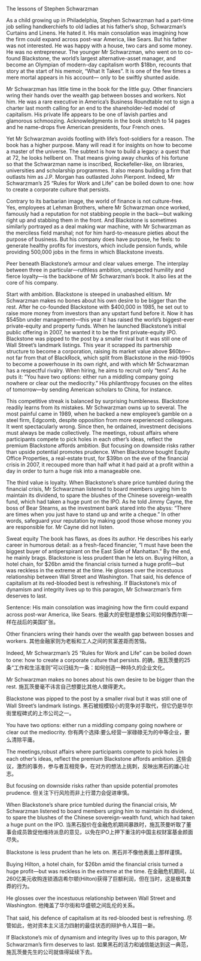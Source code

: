 The lessons of Stephen Schwarzman

As a child growing up in Philadelphia, Stephen Schwarzman had a part-time job selling handkerchiefs to old ladies at his father’s shop, Schwarzman’s Curtains and Linens. He hated it. His main consolation was imagining how the firm could expand across post-war America, like Sears. But his father was not interested. He was happy with a house, two cars and some money. He was no entrepreneur. The younger Mr Schwarzman, who went on to co-found Blackstone, the world’s largest alternative-asset manager, and become an Olympian of modern-day capitalism worth $18bn, recounts that story at the start of his memoir, “What It Takes”. It is one of the few times a mere mortal appears in his account— only to be swiftly shunted aside.

Mr Schwarzman has little time in the book for the little guy. Other financiers wring their hands over the wealth gap between bosses and workers. Not him. He was a rare executive in America’s Business Roundtable not to sign a charter last month calling for an end to the shareholder-led model of capitalism. His private life appears to be one of lavish parties and glamorous schmoozing. Acknowledgments in the book stretch to 14 pages and he name-drops five American presidents, four French ones.

Yet Mr Schwarzman avoids footling with life’s foot-soldiers for a reason. The book has a higher purpose. Many will read it for insights on how to become a master of the universe. The subtext is how to build a legacy: a quest that at 72, he looks hellbent on. That means giving away chunks of his fortune so that the Schwarzman name is inscribed, Rockefeller-like, on libraries, universities and scholarship programmes. It also means building a firm that outlasts him as J.P. Morgan has outlasted John Pierpont. Indeed, Mr Schwarzman’s 25 “Rules for Work and Life” can be boiled down to one: how to create a corporate culture that persists.

Contrary to its barbarian image, the world of finance is not culture-free. Yes, employees at Lehman Brothers, where Mr Schwarzman once worked, famously had a reputation for not stabbing people in the back—but walking right up and stabbing them in the front. And Blackstone is sometimes similarly portrayed as a deal making war machine, with Mr Schwarzman as the merciless field marshal; not for him hard-to-measure pieties about the purpose of business. But his company does have purpose, he feels: to generate healthy profits for investors, which include pension funds, while providing 500,000 jobs in the firms in which Blackstone invests.

Peer beneath Blackstone’s armour and clear values emerge. The interplay between three in particular—ruthless ambition, unexpected humility and fierce loyalty—is the backbone of Mr Schwarzman’s book. It also lies at the core of his company.

Start with ambition. Blackstone is steeped in unabashed elitism. Mr Schwarzman makes no bones about his own desire to be bigger than the rest. After he co-founded Blackstone with $400,000 in 1985, he set out to raise more money from investors than any upstart fund before it. Now it has $545bn under management—this year it has raised the world’s biggest-ever private-equity and property funds. When he launched Blackstone’s initial public offering in 2007, he wanted it to be the first private-equity IPO. Blackstone was pipped to the post by a smaller rival but it was still one of Wall Street’s landmark listings. This year it scrapped its partnership structure to become a corporation, raising its market value above $60bn—not far from that of BlackRock, which split from Blackstone in the mid-1990s to become a powerhouse in its own right, and with which Mr Schwarzman has a respectful rivalry. When hiring, he aims to recruit only “tens”. As he puts it: “You have two options: either run a middling company going nowhere or clear out the mediocrity.” His philanthropy focuses on the elites of tomorrow—by sending American scholars to China, for instance.

This competitive streak is balanced by surprising humbleness. Blackstone readily learns from its mistakes. Mr Schwarzman owns up to several. The most painful came in 1989, when he backed a new employee’s gamble on a steel firm, Edgcomb, despite opposition from more experienced colleagues. It went spectacularly wrong. Since then, he ordained, investment decisions must always be made collectively. The meetings, robust affairs where participants compete to pick holes in each other’s ideas, reflect the premium Blackstone affords ambition. But focusing on downside risks rather than upside potential promotes prudence. When Blackstone bought Equity Office Properties, a real-estate trust, for $39bn on the eve of the financial crisis in 2007, it recouped more than half what it had paid at a profit within a day in order to turn a huge risk into a manageable one.

The third value is loyalty. When Blackstone’s share price tumbled during the financial crisis, Mr Schwarzman listened to board members urging him to maintain its dividend, to spare the blushes of the Chinese sovereign-wealth fund, which had taken a huge punt on the IPO. As he told Jimmy Cayne, the boss of Bear Stearns, as the investment bank stared into the abyss: “There are times when you just have to stand up and write a cheque.” In other words, safeguard your reputation by making good those whose money you are responsible for. Mr Cayne did not listen.

Sweat equity
The book has flaws, as does its author. He describes his early career in humorous detail: as a fresh-faced financier, “I must have been the biggest buyer of antiperspirant on the East Side of Manhattan.” By the end, he mainly brags. Blackstone is less prudent than he lets on. Buying Hilton, a hotel chain, for $26bn amid the financial crisis turned a huge profit—but was reckless in the extreme at the time. He glosses over the incestuous relationship between Wall Street and Washington. That said, his defence of capitalism at its red-blooded best is refreshing. If Blackstone’s mix of dynamism and integrity lives up to this paragon, Mr Schwarzman’s firm deserves to last.

Sentence:
His main consolation was imagining how the firm could expand across post-war America, like Sears.
他最大的安慰是想象公司如何像西尔斯一样在战后的美国扩张。

Other financiers wring their hands over the wealth gap between bosses and workers.
其他金融家则为老板和工人之间的贫富差距而苦恼。

Indeed, Mr Schwarzman’s 25 “Rules for Work and Life” can be boiled down to one: how to create a corporate culture that persists.
的确，施瓦茨曼的25条“工作和生活准则”可以归结为一条：如何创造一种持久的企业文化。

Mr Schwarzman makes no bones about his own desire to be bigger than the rest.
施瓦茨曼毫不讳言自己想要比其他人做得更大。

Blackstone was pipped to the post by a smaller rival but it was still one of Wall Street’s landmark listings.
黑石被规模较小的竞争对手取代，但它仍是华尔街里程碑式的上市公司之一。

You have two options: either run a middling company going nowhere or clear out the mediocrity.
你有两个选择:要么经营一家碌碌无为的中等企业，要么清除平庸。

The meetings,robust affairs where participants compete to pick holes in each other’s ideas, reflect the premium Blackstone affords ambition.
这些会议，激烈的事务，参与者互相竞争，在对方的想法上挑刺，反映出黑石的雄心壮志。

But focusing on downside risks rather than upside potential promotes prudence.
但关注下行风险而非上行潜力会促进审慎。

When Blackstone’s share price tumbled during the financial crisis, Mr Schwarzman listened to board members urging him to maintain its dividend, to spare the blushes of the Chinese sovereign-wealth fund, which had taken a huge punt on the IPO.
当黑石股价在金融危机期间暴跌时，施瓦茨曼听取了董事会成员敦促他维持派息的意见，以免在IPO上押下重注的中国主权财富基金颜面尽失。

Blackstone is less prudent than he lets on.
黑石并不像他表面上那样谨慎。

Buying Hilton, a hotel chain, for $26bn amid the financial crisis turned a huge profit—but was reckless in the extreme at the time.
在金融危机期间，以260亿美元收购连锁酒店希尔顿(Hilton)获得了巨额利润，但在当时，这是极其鲁莽的行为。

He glosses over the incestuous relationship between Wall Street and Washington.
他掩盖了华尔街和华盛顿之间乱伦的关系。

That said, his defence of capitalism at its red-blooded best is refreshing.
尽管如此，他对资本主义活力四射的最佳状态的辩护令人耳目一新。

If Blackstone’s mix of dynamism and integrity lives up to this paragon, Mr Schwarzman’s firm deserves to last.
如果黑石的活力和诚信能达到这一典范，施瓦茨曼先生的公司就值得延续下去。